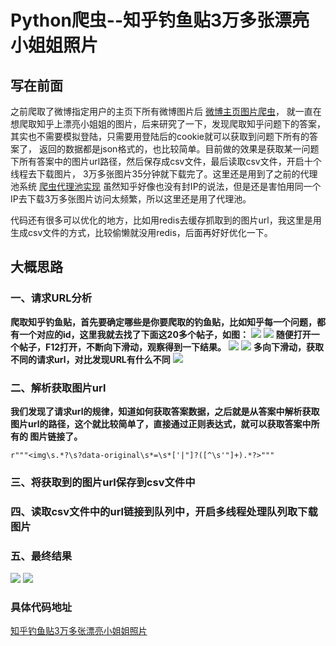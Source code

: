 # Python爬虫--知乎钓鱼贴3万多张漂亮小姐姐照片
## 写在前面
之前爬取了微博指定用户的主页下所有微博图片后  [微博主页图片爬虫](https://github.com/daacheng/PythonBasic/blob/master/studynotes/Python%E7%88%AC%E8%99%AB--%E7%88%AC%E5%8F%96%E5%BE%AE%E5%8D%9A%E6%8C%87%E5%AE%9A%E7%94%A8%E6%88%B7%E4%B8%BB%E9%A1%B5%E4%B8%8B%E7%9A%84%E6%89%80%E6%9C%89%E5%9B%BE%E7%89%87.md)，
就一直在想爬取知乎上漂亮小姐姐的图片，后来研究了一下，发现爬取知乎问题下的答案，其实也不需要模拟登陆，只需要用登陆后的cookie就可以获取到问题下所有的答案了，
返回的数据都是json格式的，也比较简单。目前做的效果是获取某一问题下所有答案中的图片url路径，然后保存成csv文件，最后读取csv文件，开启十个线程去下载图片，
3万多张图片35分钟就下载完了。这里还是用到了之前的代理池系统  [爬虫代理池实现](https://github.com/daacheng/PythonBasic/blob/master/studynotes/Python%E7%88%AC%E8%99%AB--%E4%BB%A3%E7%90%86%E6%B1%A0%E7%BB%B4%E6%8A%A4.md)
虽然知乎好像也没有封IP的说法，但是还是害怕用同一个IP去下载3万多张图片访问太频繁，所以这里还是用了代理池。

代码还有很多可以优化的地方，比如用redis去缓存抓取到的图片url，我这里是用生成csv文件的方式，比较偷懒就没用redis，后面再好好优化一下。

## 大概思路
### 一、请求URL分析
**爬取知乎钓鱼贴，首先要确定哪些是你要爬取的钓鱼贴，比如知乎每一个问题，都有一个对应的id，这里我就去找了下面这20多个帖子，如图：**
![](https://github.com/daacheng/PythonBasic/blob/master/pic/zhihu1.png)
![](https://github.com/daacheng/PythonBasic/blob/master/pic/zhihu2.png)
**随便打开一个帖子，F12打开，不断向下滑动，观察得到一下结果。**
![](https://github.com/daacheng/PythonBasic/blob/master/pic/zhihu3.png)
![](https://github.com/daacheng/PythonBasic/blob/master/pic/zhihu4.png)
**多向下滑动，获取不同的请求url，对比发现URL有什么不同**
![](https://github.com/daacheng/PythonBasic/blob/master/pic/zhihu5.png)

### 二、解析获取图片url
**我们发现了请求url的规律，知道如何获取答案数据，之后就是从答案中解析获取图片url的路径，这个就比较简单了，直接通过正则表达式，就可以获取答案中所有的
图片链接了。**

    r"""<img\s.*?\s?data-original\s*=\s*['|"]?([^\s'"]+).*?>"""

### 三、将获取到的图片url保存到csv文件中
### 四、读取csv文件中的url链接到队列中，开启多线程处理队列取下载图片
### 五、最终结果
![](https://github.com/daacheng/PythonBasic/blob/master/pic/zhihu6.png)
![](https://github.com/daacheng/PythonBasic/blob/master/pic/zhihu7.png)
### 具体代码地址
[知乎钓鱼贴3万多张漂亮小姐姐照片](https://github.com/daacheng/PythonBasic/tree/master/spider/zhihu_spider)
